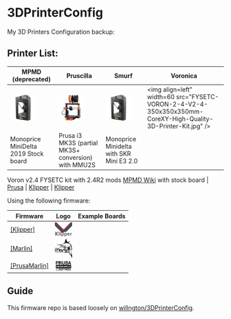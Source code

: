 # 3DPrinterConfig
My 3D Printers Configuration backup:

## Printer List:
MPMD (deprecated) | Pruscilla | Smurf | Voronica
------------------|-----------|-------|---------
<img align="left" width=60 src="docs/images/mpmd-logo.png" /> | <img align="left" width=60 src="docs/images/prusa-mk3s-logo.jpeg" /> | <img align="left" width=60 src="docs/images/mpmd-logo.png" /> | <img align=left" width=60 src="FYSETC-VORON-2-4-V2-4-350x350x350mm-CoreXY-High-Quality-3D-Printer-Kit.jpg" />
Monoprice MiniDelta 2019 Stock board | Prusa i3 MK3S (partial MK3S+ conversion) with MMU2S | Monoprice Minidelta with SKR Mini E3 2.0 | 
Voron v2.4 FYSETC kit with 2.4R2 mods
[MPMD Wiki](https://mpminidelta.com/) with stock board | [Prusa](https://prusa3d.com) | [Klipper](Klipper3d.org) | [Klipper](Klipper3d.org) 

Using the following firmware:

Firmware|Logo  |Example Boards
--------|------|--------------
[[Klipper]](https://www.klipper3d.org/) | <img align="left" width=40 src="docs/images/klipper-logo-small.png" />
[[Marlin]](https://marlinfw.org/) | <img align="left" width=40 src="docs/images/marlin-logo-small.png" />
[[PrusaMarlin]](https://github.com/prusa3d/Prusa-Firmware) | <img align="left" width=40 src="docs/images/prusa-logo-small.svg" />

## Guide

This firmware repo is based loosely on [willngton/3DPrinterConfig](https://github.com/willngton/3DPrinterConfig).
